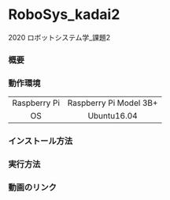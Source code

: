 # RoboSys_kadai2

2020 ロボットシステム学_課題2

### 概要


### 動作環境
|||
|:--:|:--:|
| Raspberry Pi | Raspberry Pi Model 3B+ |
| OS | Ubuntu16.04 |

### インストール方法


### 実行方法


### 動画のリンク
